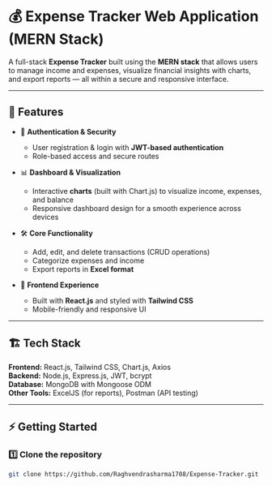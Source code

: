 # 💰 Expense Tracker Web Application (MERN Stack)

A full-stack **Expense Tracker** built using the **MERN stack** that allows users to manage income and expenses, visualize financial insights with charts, and export reports — all within a secure and responsive interface.

---

## 🚀 Features

- 🔐 **Authentication & Security**  
  - User registration & login with **JWT-based authentication**  
  - Role-based access and secure routes  

- 📊 **Dashboard & Visualization**  
  - Interactive **charts** (built with Chart.js) to visualize income, expenses, and balance  
  - Responsive dashboard design for a smooth experience across devices  

- 🛠️ **Core Functionality**  
  - Add, edit, and delete transactions (CRUD operations)  
  - Categorize expenses and income  
  - Export reports in **Excel format**  

- 📱 **Frontend Experience**  
  - Built with **React.js** and styled with **Tailwind CSS**  
  - Mobile-friendly and responsive UI  

---

## 🏗️ Tech Stack

**Frontend:** React.js, Tailwind CSS, Chart.js, Axios  
**Backend:** Node.js, Express.js, JWT, bcrypt  
**Database:** MongoDB with Mongoose ODM  
**Other Tools:** ExcelJS (for reports), Postman (API testing)  

---

## ⚡ Getting Started

### 1️⃣ Clone the repository
```bash
git clone https://github.com/Raghvendrasharma1708/Expense-Tracker.git
